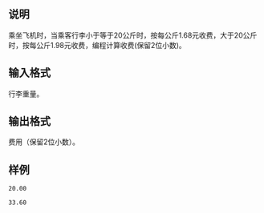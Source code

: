 <h2>说明</h2>

乘坐飞机时，当乘客行李小于等于$20$公斤时，按每公斤$1.68$元收费，大于$20$公斤时，按每公斤$1.98$元收费，编程计算收费(保留$2$位小数)。
<h2>输入格式</h2>

行李重量。

<h2>输出格式</h2>

费用（保留$2$位小数）。

<h2>样例</h2>
<pre><code class="language-input1">20.00</code></pre><pre><code class="language-output1">33.60</code></pre>
